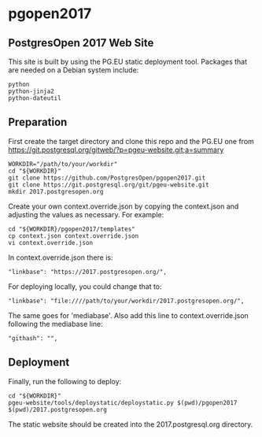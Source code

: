 # pgopen2017
## PostgresOpen 2017 Web Site
This site is built by using the PG.EU static deployment tool. Packages that are needed on a Debian system include:
```
python
python-jinja2
python-dateutil
```

## Preparation
First create the target directory and clone this repo and the PG.EU one from https://git.postgresql.org/gitweb/?p=pgeu-website.git;a=summary
```
WORKDIR="/path/to/your/workdir"
cd "${WORKDIR}"
git clone https://github.com/PostgresOpen/pgopen2017.git
git clone https://git.postgresql.org/git/pgeu-website.git
mkdir 2017.postgresopen.org
```

Create your own context.override.json by copying the context.json and adjusting
the values as necessary.  For example:
```
cd "${WORKDIR}/pgopen2017/templates"
cp context.json context.override.json
vi context.override.json
```

In context.override.json there is:
```
"linkbase": "https://2017.postgresopen.org/",
```

For deploying locally, you could change that to:
```
"linkbase": "file:////path/to/your/workdir/2017.postgresopen.org/",
```
The same goes for 'mediabase'. Also add this line to context.override.json following the mediabase line:
```
"githash": "",
```
## Deployment
Finally, run the following to deploy:
```
cd "${WORKDIR}"
pgeu-website/tools/deploystatic/deploystatic.py $(pwd)/pgopen2017 $(pwd)/2017.postgresopen.org
```

The static website should be created into the 2017.postgresql.org directory.
